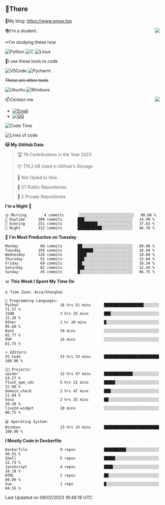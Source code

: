 
## 👏There

📰My blog: https://www.smoe.top

<img align="right" src="https://github-readme-stats.vercel.app/api/top-langs/?username=AkashiCoin"/>


📚I'm a student.

✏I'm studying these now

![Python](https://img.shields.io/badge/-Python-blue?style=flat-square&logo=Python&logoColor=fff)
![C](https://img.shields.io/badge/-C-585858?style=flat-square&logo=C&logoColor=fff)
![Linux](https://img.shields.io/badge/-Linux-black?style=flat-square&logo=Linux&logoColor=fff)

🔨I use these tools to code

![VSCode](https://img.shields.io/badge/-VSCode-blue?style=flat-square&logo=visualstudiocode&logoColor=fff)
![Pycharm](https://img.shields.io/badge/-Pycharm-green?style=flat-square&logo=pycharm&logoColor=fff)

 ~~These are other tools~~

![Ubuntu](https://img.shields.io/badge/-Ubuntu-orange?style=flat-square&logo=Ubuntu&logoColor=fff)
![Windows](https://img.shields.io/badge/-Windows-blue?style=flat-square&logo=Windows&logoColor=fff)

<img align="right" src="https://github-readme-stats.vercel.app/api?username=AkashiCoin" />


📫Contact me

* [![Email](https://img.shields.io/badge/Email-l1040186796@gmail.com-1?style=social&logoColor=fff)](mailto:l1040186796@gmail.com)
* [![QQ](https://img.shields.io/badge/QQ-1040186796-1?style=social&logoColor=fff)](tencent://AddContact/?fromId=45&fromSubId=1&subcmd=all&uin=1040186796&website=www.oicqzone.com)

<!--START_SECTION:waka-->
![Code Time](http://img.shields.io/badge/Code%20Time-561%20hrs%2051%20mins-blue)

![Lines of code](https://img.shields.io/badge/From%20Hello%20World%20I%27ve%20Written-105%20Thousand%20lines%20of%20code-blue)

**🐱 My GitHub Data** 

> 🏆 78 Contributions in the Year 2023
 > 
> 📦 174.2 kB Used in GitHub's Storage 
 > 
> 🚫 Not Opted to Hire
 > 
> 📜 57 Public Repositories 
 > 
> 🔑 2 Private Repositories  
 > 
**I'm a Night 🦉** 

```text
🌞 Morning        4 commits       ░░░░░░░░░░░░░░░░░░░░░░░░░   00.60 % 
🌆 Daytime      100 commits       ███░░░░░░░░░░░░░░░░░░░░░░   14.99 % 
🌃 Evening      251 commits       █████████░░░░░░░░░░░░░░░░   37.63 % 
🌙 Night        312 commits       ███████████░░░░░░░░░░░░░░   46.78 % 

```
📅 **I'm Most Productive on Tuesday** 

```text
Monday          60 commits       ██░░░░░░░░░░░░░░░░░░░░░░░   09.00 % 
Tuesday        193 commits       ███████░░░░░░░░░░░░░░░░░░   28.94 % 
Wednesday      126 commits       ████░░░░░░░░░░░░░░░░░░░░░   18.89 % 
Thursday        91 commits       ███░░░░░░░░░░░░░░░░░░░░░░   13.64 % 
Friday          69 commits       ██░░░░░░░░░░░░░░░░░░░░░░░   10.34 % 
Saturday        83 commits       ███░░░░░░░░░░░░░░░░░░░░░░   12.44 % 
Sunday          45 commits       █░░░░░░░░░░░░░░░░░░░░░░░░   06.75 % 

```


📊 **This Week I Spent My Time On** 

```text
⌚︎ Time Zone: Asia/Shanghai

💬 Programming Languages: 
Python                   16 hrs 51 mins      ██████████████████░░░░░░░   71.57 % 
JSON                     3 hrs 35 mins       ███░░░░░░░░░░░░░░░░░░░░░░   15.26 % 
Other                    1 hr 20 mins        █░░░░░░░░░░░░░░░░░░░░░░░░   05.68 % 
Bash                     39 mins             ░░░░░░░░░░░░░░░░░░░░░░░░░   02.77 % 
PHP                      24 mins             ░░░░░░░░░░░░░░░░░░░░░░░░░   01.75 % 

🔥 Editors: 
VS Code                  23 hrs 33 mins      █████████████████████████   100.00 % 

🐱‍💻 Projects: 
spider                   12 hrs 47 mins      █████████████░░░░░░░░░░░░   54.27 % 
flush_npm_cdn            5 hrs 22 mins       █████░░░░░░░░░░░░░░░░░░░░   22.80 % 
domain_check             2 hrs 47 mins       ███░░░░░░░░░░░░░░░░░░░░░░   11.84 % 
hexo                     2 hrs 25 mins       ██░░░░░░░░░░░░░░░░░░░░░░░   10.30 % 
live2d-widget            10 mins             ░░░░░░░░░░░░░░░░░░░░░░░░░   00.75 % 

💻 Operating System: 
Windows                  23 hrs 33 mins      █████████████████████████   100.00 % 

```

**I Mostly Code in Dockerfile** 

```text
Dockerfile               9 repos             ██████████░░░░░░░░░░░░░░░   40.91 % 
Shell                    5 repos             █████░░░░░░░░░░░░░░░░░░░░   22.73 % 
JavaScript               4 repos             ████░░░░░░░░░░░░░░░░░░░░░   18.18 % 
HTML                     2 repos             ██░░░░░░░░░░░░░░░░░░░░░░░   09.09 % 
Vue                      1 repo              █░░░░░░░░░░░░░░░░░░░░░░░░   04.55 % 

```



 Last Updated on 09/02/2023 18:46:16 UTC
<!--END_SECTION:waka-->
